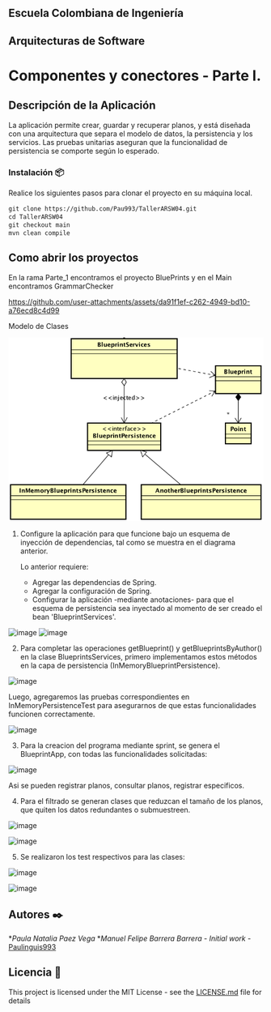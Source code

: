 ## Escuela Colombiana de Ingeniería

## Arquitecturas de Software

# Componentes y conectores - Parte I.

## Descripción de la Aplicación

La aplicación permite crear, guardar y recuperar planos, y está diseñada con una arquitectura que separa el modelo de datos, la persistencia y los servicios. Las pruebas unitarias aseguran que la funcionalidad de persistencia se comporte según lo esperado.

### Instalación 📦

Realice los siguientes pasos para clonar el proyecto en su máquina local.

```
git clone https://github.com/Pau993/TallerARSW04.git
cd TallerARSW04
git checkout main
mvn clean compile
```

## Como abrir los proyectos

En la rama Parte_1 encontramos el proyecto BluePrints y en el Main encontramos GrammarChecker

https://github.com/user-attachments/assets/da91f1ef-c262-4949-bd10-a76ecd8c4d99


Modelo de Clases

![](img/ClassDiagram1.png)

1. Configure la aplicación para que funcione bajo un esquema de inyección de dependencias, tal como se muestra en el diagrama anterior.


	Lo anterior requiere:

	* Agregar las dependencias de Spring.
	* Agregar la configuración de Spring.
	* Configurar la aplicación -mediante anotaciones- para que el esquema de persistencia sea inyectado al momento de ser creado el bean 'BlueprintServices'.

![image](https://github.com/user-attachments/assets/11f44903-9ab4-4293-800b-26e5ff9f0bb2)
![image](https://github.com/user-attachments/assets/3d0c15b5-04eb-415b-8d50-86601901757f)


2. Para completar las operaciones getBlueprint() y getBlueprintsByAuthor() en la clase BlueprintsServices, primero implementamos estos métodos en la capa de persistencia (InMemoryBlueprintPersistence).

![image](https://github.com/user-attachments/assets/b632e163-9d60-45e6-8eb2-8ffb07c5ad65)

Luego, agregaremos las pruebas correspondientes en InMemoryPersistenceTest para asegurarnos de que estas funcionalidades funcionen correctamente.

![image](https://github.com/user-attachments/assets/61b0dc27-e5fd-422a-b252-2a344c5481f8)

3. Para la creacion del programa mediante sprint, se genera el BlueprintApp, con todas las funcionalidades solicitadas:

![image](https://github.com/user-attachments/assets/c07469e7-f3f5-4232-bff3-a85fb4579dac)

Asi se pueden registrar planos, consultar planos, registrar especificos.

4. Para el filtrado se generan clases que reduzcan el tamaño de los planos, que quiten los datos redundantes o submuestreen.

![image](https://github.com/user-attachments/assets/88ef5cc0-1567-4801-ba01-2e204923072d)

![image](https://github.com/user-attachments/assets/e72449b4-3c95-4d6c-b6bf-e16b9a9e0bbd)

5. Se realizaron los test respectivos para las clases:

![image](https://github.com/user-attachments/assets/c60bfe86-01a3-4ada-9376-f86ae99bf6f8)

![image](https://github.com/user-attachments/assets/4803314d-a3f9-4ff0-b52e-1f1d2c569d93)


## Autores ✒️
**Paula Natalia Paez Vega* **Manuel Felipe Barrera Barrera* - *Initial work* - [Paulinguis993](https://github.com/Paulinguis993)

## Licencia 📄

This project is licensed under the MIT License - see the [LICENSE.md](LICENSE.md) file for details
